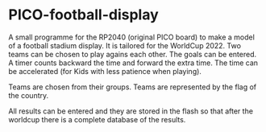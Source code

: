 # PICO-football-display
A small programme for the RP2040 (original PICO board) to make a model of a football stadium display. It is tailored for the WorldCup 2022. Two teams can be chosen to play agains each other. The goals can be entered. A timer counts backward the time and forward the extra time. The time can be accelerated (for Kids with less patience when playing). 

Teams are chosen from their groups. Teams are represented by the flag of the country. 

All results can be entered and they are stored in the flash so that after the worldcup there is a complete database of the results. 
